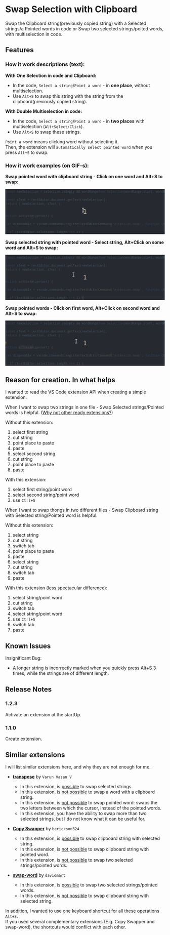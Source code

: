 # Swap Selection with Clipboard

Swap the Clipboard string(previously copied string) with a Selected strings/a Pointed words in code or Swap two selected strings/poited words, with multiselection in code.

## Features

### **How it work descriptions (text):**

**With One Selection in code and Clipboard:** 

* In the code, `Select a string`/`Point a word` - in **one place**, without multiselection.
* Use `Alt+S` to swap this string with the string from the clipboard(previously copied string).

**With Double Multiselection in code:**  

* In the code, `Select a string`/`Point a word` - in **two places** with multiselection (`Alt+Select/Click`).
* Use `Alt+S` to swap these strings.

`Point a word` means clicking word without selecting it.  
Then, the extension will `automatically select pointed word` when you press `Alt+S` to swap.

### **How it work examples (on GIF-s):**

**Swap pointed word with clipboard string - Click on one word and Alt+S to swap:**

![swap-pointed-word-with-clipboard-string](readme/swap-pointed-word-with-clipboard-string-dark.gif)

**Swap selected string with pointed word  - Select string, Alt+Click on some word and Alt+S to swap:**

![swap-selected-string-with-pointed-word](readme/swap-selected-string-with-pointed-word-dark.gif)

**Swap pointed words - Click on first word, Alt+Click on second word and Alt+S to swap:**

![swap-pointed-words](readme/swap-pointed-words-dark.gif)  

## Reason for creation. In what helps

I wanted to read the VS Code extension API when creating a simple extension.

When I want to swap two strings in one file - Swap Selected strings/Pointed words is helpful. ([Why not other ready extensions?](#Similar-extensions))

Without this extension:

1. select first string
1. cut string
1. point place to paste
1. paste
1. select second string
1. cut string
1. point place to paste
1. paste

With this extension:

1. select first string/point word
1. select second string/point word
1. use `Ctrl+S`

When I want to swap thongs in two different files - Swap Clipboard string with Selected string/Pointed word is helpful.

Without this extension:

1. select string
1. cut string
1. switch tab
1. point place to paste
1. paste
1. select string
1. cut string
1. switch tab
1. paste

With this extension (less spectacular difference):

1. select string/point word
1. cut string
1. switch tab
1. select string/point word
1. use `Ctrl+S`
1. switch tab
1. paste

## Known Issues

Insignificant Bug:

* A longer string is incorrectly marked when you quickly press Alt+S 3 times, while the strings are of different length.

## Release Notes

### 1.2.3

Activate an extension at the startUp.

### 1.1.0

Create extension.


## Similar extensions

I will list similar extensions here, and why they are not enough for me.

* **[transpose](https://marketplace.visualstudio.com/items?itemName=v4run.transpose
)** by `Varun Vasan V`

  * In this extension, is <span style="text-decoration:underline">possible</span> to swap selected strings.
  * In this extension, is <span style="text-decoration:underline">not possible</span> to swap a word with a clipboard string.
  * In this extension, is <span style="text-decoration:underline">not possible</span> to swap pointed word: swaps the two letters between which the cursor, instead of the pointed words.
  * In this extension, you have the ability to swap more than two selected strings, but I do not know what it can be useful for.


* **[Copy Swapper](https://marketplace.visualstudio.com/items?itemName=berickson324.copyswapper)** by `berickson324`

  * In this extension, is <span style="text-decoration:underline">possible</span> to swap clipboard string with selected string.
  * In this extension, is <span style="text-decoration:underline">not possible</span> to swap clipboard string with pointed word.
  * In this extension, is <span style="text-decoration:underline">not possible</span> to swap two selected strings/pointed words.


* **[swap-word](https://marketplace.visualstudio.com/items?itemName=davidmart.swap-word)** by `davidmart`

  * In this extension, is <span style="text-decoration:underline">possible</span> to swap two selected strings/pointed words.
  * In this extension, is <span style="text-decoration:underline">not possible</span> to swap clipboard string with selected string.


In addition, I wanted to use one keyboard shortcut for all these operations `Alt+S`.  
If you used several complementary extensions (E.g. Copy Swapper and swap-word), the shortcuts would conflict with each other.
